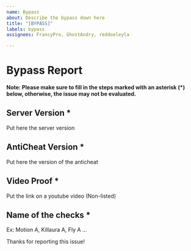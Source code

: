 ```yaml
---
name: Bypass
about: Describe the bypass down here
title: "[BYPASS]"
labels: bypass
assignees: FrancyPro, GhostAndry, reddoeleyla

---
```


# Bypass Report

**Note: Please make sure to fill in the steps marked with an asterisk (*) below, otherwise, the issue may not be evaluated.**

## Server Version *
Put here the server version

## AntiCheat Version *
Put here the version of the anticheat

## Video Proof *
Put the link on a youtube video (Non-listed)

## Name of the checks *
Ex: Motion A, Killaura A,  Fly A ...

Thanks for reporting this issue!
